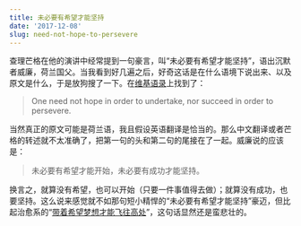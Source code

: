 ```yaml
---
title: 未必要有希望才能坚持
date: '2017-12-08'
slug: need-not-hope-to-persevere
---
```


查理芒格在他的演讲中经常提到一句豪言，叫“未必要有希望才能坚持”，语出沉默者威廉，荷兰国父。当我看到好几遍之后，好奇这话是在什么语境下说出来、以及原文是什么，于是放狗搜了一下。在[维基语录](https://en.wikiquote.org/wiki/William_the_Silent)上找到了：

> One need not hope in order to undertake, nor succeed in order to persevere.

当然真正的原文可能是荷兰语，我且假设英语翻译是恰当的。那么中文翻译或者芒格的转述就不太准确了，把第一句的头和第二句的尾接在了一起。威廉说的应该是：

> 未必要有希望才能开始，未必要有成功才能坚持。

换言之，就算没有希望，也可以开始（只要一件事值得去做）；就算没有成功，也要坚持。这么说来感觉就不如那句短小精悍的“未必要有希望才能坚持”豪迈，但比起治愈系的“[带着希望梦想才能飞往高处](http://music.163.com/#/m/song?id=4874976)”，这句话显然还是蛮悲壮的。
